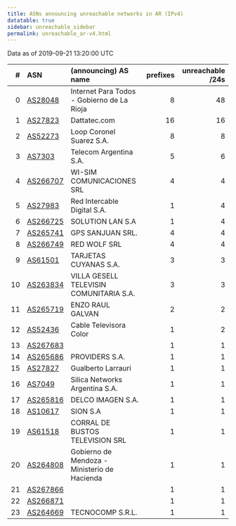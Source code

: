 ```yaml
---
title: ASNs announcing unreachable networks in AR (IPv4)
datatable: true
sidebar: unreachable_sidebar
permalink: unreachable_ar-v4.html
---
```


Data as of 2019-09-21 13:20:00 UTC


<div class="datatable-begin"></div>

|   # | ASN                                      | (announcing) AS name                         |   prefixes |   unreachable /24s |
|----:|:-----------------------------------------|:---------------------------------------------|-----------:|-------------------:|
|   0 | [AS28048](unreachable_AS28048-v4.html)   | Internet Para Todos - Gobierno de La Rioja   |          8 |                 48 |
|   1 | [AS27823](unreachable_AS27823-v4.html)   | Dattatec.com                                 |         16 |                 16 |
|   2 | [AS52273](unreachable_AS52273-v4.html)   | Loop Coronel Suarez S.A.                     |          8 |                  8 |
|   3 | [AS7303](unreachable_AS7303-v4.html)     | Telecom Argentina S.A.                       |          5 |                  6 |
|   4 | [AS266707](unreachable_AS266707-v4.html) | WI-SIM COMUNICACIONES SRL                    |          4 |                  4 |
|   5 | [AS27983](unreachable_AS27983-v4.html)   | Red Intercable Digital S.A.                  |          1 |                  4 |
|   6 | [AS266725](unreachable_AS266725-v4.html) | SOLUTION LAN S.A                             |          1 |                  4 |
|   7 | [AS265741](unreachable_AS265741-v4.html) | GPS SANJUAN SRL.                             |          4 |                  4 |
|   8 | [AS266749](unreachable_AS266749-v4.html) | RED WOLF SRL                                 |          4 |                  4 |
|   9 | [AS61501](unreachable_AS61501-v4.html)   | TARJETAS CUYANAS S.A.                        |          3 |                  3 |
|  10 | [AS263834](unreachable_AS263834-v4.html) | VILLA GESELL TELEVISIN COMUNITARIA S.A.      |          3 |                  3 |
|  11 | [AS265719](unreachable_AS265719-v4.html) | ENZO RAUL GALVAN                             |          2 |                  2 |
|  12 | [AS52436](unreachable_AS52436-v4.html)   | Cable Televisora Color                       |          1 |                  2 |
|  13 | [AS267683](unreachable_AS267683-v4.html) |                                              |          1 |                  1 |
|  14 | [AS265686](unreachable_AS265686-v4.html) | PROVIDERS S.A.                               |          1 |                  1 |
|  15 | [AS27827](unreachable_AS27827-v4.html)   | Gualberto Larrauri                           |          1 |                  1 |
|  16 | [AS7049](unreachable_AS7049-v4.html)     | Silica Networks Argentina S.A.               |          1 |                  1 |
|  17 | [AS265816](unreachable_AS265816-v4.html) | DELCO IMAGEN S.A.                            |          1 |                  1 |
|  18 | [AS10617](unreachable_AS10617-v4.html)   | SION S.A                                     |          1 |                  1 |
|  19 | [AS61518](unreachable_AS61518-v4.html)   | CORRAL DE BUSTOS TELEVISION SRL              |          1 |                  1 |
|  20 | [AS264808](unreachable_AS264808-v4.html) | Gobierno de Mendoza - Ministerio de Hacienda |          1 |                  1 |
|  21 | [AS267866](unreachable_AS267866-v4.html) |                                              |          1 |                  1 |
|  22 | [AS266871](unreachable_AS266871-v4.html) |                                              |          1 |                  1 |
|  23 | [AS264669](unreachable_AS264669-v4.html) | TECNOCOMP S.R.L.                             |          1 |                  1 |

<div class="datatable-end"></div>